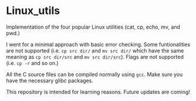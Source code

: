 # Linux_utils
Implementation of the four popular Linux utilities (cat, cp, echo, mv, and pwd.)

I went for a minimal approach with basic error checking.
Some funtionalities are not supported (i.e. `cp src dir/` and `mv src dir/` which have the same meaning as `cp src dir/src` and `mv src dir/src`).
 Flags are not supported (i.e. `cp -r` and so on.)

All the C source files can be compiled normally using `gcc`. Make sure you have the necessary glibc packages. 

This repository is intended for learning reasons. Future updates are coming!
